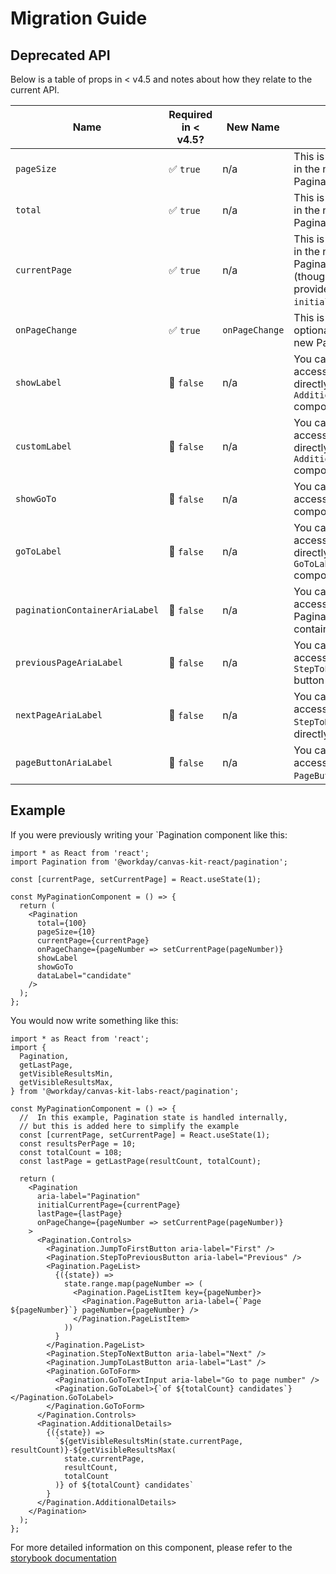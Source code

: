 # Migration Guide

## Deprecated API

Below is a table of props in < v4.5 and notes about how they relate to the current API.

| Name                           | Required in < v4.5? | New Name       | Notes                                                                                         |
| ------------------------------ | ------------------- | -------------- | --------------------------------------------------------------------------------------------- |
| `pageSize`                     | ✅ `true`           | n/a            | This is not needed in the new Pagination API                                                  |
| `total`                        | ✅ `true`           | n/a            | This is not needed in the new Pagination API                                                  |
| `currentPage`                  | ✅ `true`           | n/a            | This is not needed in the new Pagination API (though you can provide an `initialCurrentPage`) |
| `onPageChange`                 | ✅ `true`           | `onPageChange` | This is now an optional prop in the new Pagination API                                        |
| `showLabel`                    | 🚫 `false`          | n/a            | You can now access the label directly with the `AdditionalDetails` component                  |
| `customLabel`                  | 🚫 `false`          | n/a            | You can now access the label directly with the `AdditionalDetails` component                  |
| `showGoTo`                     | 🚫 `false`          | n/a            | You can now access the `GoToForm` component directly                                          |
| `goToLabel`                    | 🚫 `false`          | n/a            | You can now access the label directly with the `GoToLabel` component                          |
| `paginationContainerAriaLabel` | 🚫 `false`          | n/a            | You can now access the Pagination container directly                                          |
| `previousPageAriaLabel`        | 🚫 `false`          | n/a            | You can now access the `StepToPrevious` button directly                                       |
| `nextPageAriaLabel`            | 🚫 `false`          | n/a            | You can now access the `StepToNext` button directly                                           |
| `pageButtonAriaLabel`          | 🚫 `false`          | n/a            | You can now access the `PageButton`s directly                                                 |

## Example

If you were previously writing your `Pagination component like this:

```tsx
import * as React from 'react';
import Pagination from '@workday/canvas-kit-react/pagination';

const [currentPage, setCurrentPage] = React.useState(1);

const MyPaginationComponent = () => {
  return (
    <Pagination
      total={100}
      pageSize={10}
      currentPage={currentPage}
      onPageChange={pageNumber => setCurrentPage(pageNumber)}
      showLabel
      showGoTo
      dataLabel="candidate"
    />
  );
};
```

You would now write something like this:

```tsx
import * as React from 'react';
import {
  Pagination,
  getLastPage,
  getVisibleResultsMin,
  getVisibleResultsMax,
} from '@workday/canvas-kit-labs-react/pagination';

const MyPaginationComponent = () => {
  //  In this example, Pagination state is handled internally,
  // but this is added here to simplify the example
  const [currentPage, setCurrentPage] = React.useState(1);
  const resultsPerPage = 10;
  const totalCount = 108;
  const lastPage = getLastPage(resultCount, totalCount);

  return (
    <Pagination
      aria-label="Pagination"
      initialCurrentPage={currentPage}
      lastPage={lastPage}
      onPageChange={pageNumber => setCurrentPage(pageNumber)}
    >
      <Pagination.Controls>
        <Pagination.JumpToFirstButton aria-label="First" />
        <Pagination.StepToPreviousButton aria-label="Previous" />
        <Pagination.PageList>
          {({state}) =>
            state.range.map(pageNumber => (
              <Pagination.PageListItem key={pageNumber}>
                <Pagination.PageButton aria-label={`Page ${pageNumber}`} pageNumber={pageNumber} />
              </Pagination.PageListItem>
            ))
          }
        </Pagination.PageList>
        <Pagination.StepToNextButton aria-label="Next" />
        <Pagination.JumpToLastButton aria-label="Last" />
        <Pagination.GoToForm>
          <Pagination.GoToTextInput aria-label="Go to page number" />
          <Pagination.GoToLabel>{`of ${totalCount} candidates`}</Pagination.GoToLabel>
        </Pagination.GoToForm>
      </Pagination.Controls>
      <Pagination.AdditionalDetails>
        {({state}) =>
          `${getVisibleResultsMin(state.currentPage, resultCount)}-${getVisibleResultsMax(
            state.currentPage,
            resultCount,
            totalCount
          )} of ${totalCount} candidates`
        }
      </Pagination.AdditionalDetails>
    </Pagination>
  );
};
```

For more detailed information on this component, please refer to the
[storybook documentation](https://workday.github.io/canvas-kit/?path=/docs/labs-pagination-react--step-controls)
